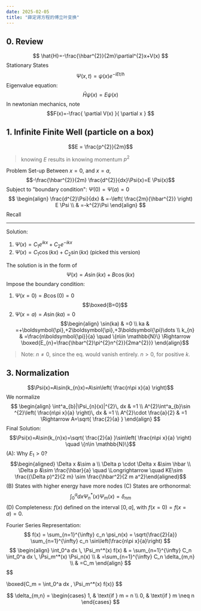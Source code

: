 ```yaml
---
date: 2025-02-05
title: "薛定谔方程的傅立叶变换"
---
```



## 0. Review
$$
\hat{H}=-\frac{\hbar^{2}}{2m}\partial^{2}x+V(x)
$$
Stationary States
$$
\Psi(x,t)=\psi(x)e^{-iEt/\hbar}
$$
Eigenvalue equation:
$$\hat{H}\psi(x) = E\psi(x)$$
In newtonian mechanics, note
$$F(x)=-\frac{ \partial V(x) }{ \partial x } $$
## 1. Infinite Finite Well (particle on a box)
$$E = \frac{p^{2}}{2m}$$
> knowing $E$ results in knowing momentum $p^{2}$

Problem Set-up
Between $x=0$, and $x=a$,
$$-\frac{\hbar^{2}}{2m} \frac{d^{2}}{dx}\Psi(x)=E \Psi(x)$$
Subject to "boundary condition": $\Psi(0)=\Psi(a)=0$
$$
\begin{align}
\frac{d^{2}\Psi}{dx} & =-\left( \frac{2m}{\hbar^{2}} \right) E \Psi \\
 & =-k^{2}\Psi
\end{align}
$$
Recall

***
Solution:
1. $\Psi(x)=C_{1}e^{ikx}+C_{2}e^{-ikx}$
2. $\Psi(x)=C_{1}\cos(kx)+ C_{2}\sin(kx)$ (picked this version)

The solution is in the form of 
$$\Psi(x)=A\sin(kx)+ B\cos(kx)$$
Impose the boundary condition:
1. $\Psi(x=0)=B\cos(0)=0$
$$\boxed{B=0}$$
1. $\Psi(x=a)=A\sin(ka)=0$
$$\begin{align}
\sin(ka) & =0 \\
 ka & =+\boldsymbol{\pi},+2\boldsymbol{\pi},+3\boldsymbol{\pi}\dots \\
 k_{n} & =\frac{n\boldsymbol{\pi}}{a} \quad \{n\in \mathbb{N}\} \Rightarrow \boxed{E_{n}=\frac{\hbar^{2}\pi^{2}n^{2}}{2ma^{2}}} 
\end{align}$$
>Note: $n \neq 0$, since the eq. would vanish entirely. $n>0$, for positive $k$.

## 3. Normalization

$$\Psi(x)=A\sin(k_{n}x)=A\sin\left( \frac{n\pi x}{a} \right)$$
We normalize $$
\begin{align}
\int^a_{b}|\Psi_{n}(x)|^{2}\, dx & =1 \\
A^{2}\int^a_{b}\sin ^{2}\left( \frac{n\pi x}{a} \right)\, dx & =1 \\
A^{2}\cdot \frac{a}{2} & =1 \Rightarrow A=\sqrt{ \frac{2}{a} }
\end{align}
$$
Final Solution:
$$\Psi(x)=A\sin(k_{n}x)=\sqrt{ \frac{2}{a} }\sin\left( \frac{n\pi x}{a} \right) \quad \{n\in \mathbb{N}\}$$
(A): Why $E_{1}>0$?
$$\begin{aligned}  \Delta x &\sim a \\  \Delta p \cdot \Delta x &\sim \hbar \\  \Delta p &\sim \frac{\hbar}{a} \quad \Longrightarrow \quad KE\sim \frac{(\Delta p)^2}{2 m} \sim \frac{\hbar^2}{2 m a^2}\end{aligned}$$
(B) States with higher energy have more nodes
(C) States are orthonormal:
$$\int_0^a d x \Psi_n^*(x) \Psi_m(x)=\delta_{n m}$$
(D) Completeness: $f(x)$ defined on the interval $[0,a]$, with $f(x=0) = f(x=a) = 0$.

Fourier Series Representation:
$$
f(x) = \sum_{n=1}^{\infty} c_n \psi_n(x) = \sqrt{\frac{2}{a}} \sum_{n=1}^{\infty} c_n \sin\left(\frac{n\pi x}{a}\right)
$$
$$
\begin{align}
\int_0^a dx \, \Psi_m^*(x) f(x)  & = \sum_{n=1}^{\infty} C_n \int_0^a dx \, \Psi_m^*(x) \Psi_n(x)
\\ & =\sum_{n=1}^{\infty} C_n \delta_{m,n} \\
 & =C_m
\end{align}
$$$$

$$
$$
\boxed{C_m = \int_0^a dx \, \Psi_m^*(x) f(x)}
$$

$$
\delta_{m,n} =
\begin{cases} 
1, & \text{if } m = n \\
0, & \text{if } m \neq n
\end{cases}
$$




